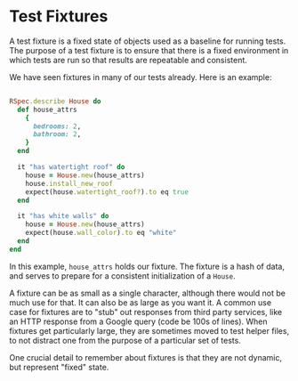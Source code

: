 # Test Fixtures

A test fixture is a fixed state of objects used as a baseline for running tests. The purpose of a test fixture is to ensure that there is a fixed environment in which tests are run so that results are repeatable and consistent.

We have seen fixtures in many of our tests already. Here is an example:

```ruby

RSpec.describe House do
  def house_attrs
    {
      bedrooms: 2,
      bathroom: 2,
    }
  end

  it "has watertight roof" do
    house = House.new(house_attrs)
    house.install_new_roof
    expect(house.watertight_roof?).to eq true
  end

  it "has white walls" do
    house = House.new(house_attrs)
    expect(house.wall_color).to eq "white"
  end
end
```

In this example, `house_attrs` holds our fixture. The fixture is a hash of data, and serves to prepare for a consistent initialization of a `House`.

A fixture can be as small as a single character, although there would not be much use for that. It can also be as large as you want it. A common use case for fixtures are to "stub" out responses from third party services, like an HTTP response from a Google query (code be 100s of lines). When fixtures get particularly large, they are sometimes moved to test helper files, to not distract one from the purpose of a particular set of tests.

One crucial detail to remember about fixtures is that they are not dynamic, but represent "fixed" state.
